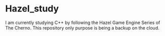 # Hazel_study
I am currently studying C++ by following the Hazel Game Engine Series of The Cherno.
This repository only purpose is being a backup on the cloud.
